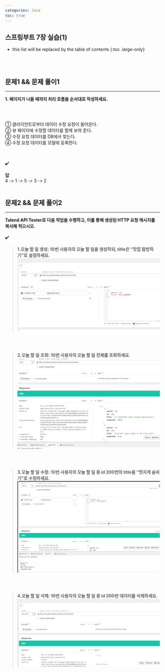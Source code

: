 ```yaml
---
categories: Java
toc: true
---
```


## 스프링부트 7장 실습(1)
* this list will be replaced by the table of contents
{:toc .large-only}
  <br> 
  <br>
  <br>
  <br>

## 문제1 && 문제 풀이1
___
**1. 페이지가 나올 때까지 처리 흐름을 순서대로 작성하세요.**

<br>
<br>

① 클라이언트로부터 데이터 수정 요청이 들어온다. <br>
② 뷰 페이지에 수정할 데이터를 함께 보여 준다. <br>
③ 수정 요청 데이터를 DB에서 찾는다. <br>
④ 수정 요청 데이터를 모델에 등록한다.
<br>
​<br>
<br>

✔️
<br>

**답**
<br>
4 -> 1 -> 5 -> 3 -> 2
<br>
<br>

## 문제2 && 문제 풀이2
___
**Talend API Tester로 다음 작업을 수행하고, 이를 통해 생성된 HTTP 요청 메시지를 복사해 적으시오.**
<br>
<br>
✔️
<br>

> **1.오늘 할 일 생성: 10번 사용자의 오늘 할 일을 생성하되, title은 “맛집 탐방하기”로 설정하세요.** <br>
> ![첨부1](https://github.com/YuiLoong/YuiLoong.github.io/blob/master/assets/img/0611_1.PNG?raw=true)

<br>
<br>

> **2.오늘 할 일 조회: 10번 사용자의 오늘 할 일 전체를 조회하세요.** <br>
> ![첨부1](https://github.com/YuiLoong/YuiLoong.github.io/blob/master/assets/img/0611_2.PNG?raw=true)

<br>
<br>

> **3.오늘 할 일 수정: 10번 사용자의 오늘 할 일 중 id 200번의 title을 “멋지게 숨쉬기”로 수정하세요.** <br>
> ![첨부1](https://github.com/YuiLoong/YuiLoong.github.io/blob/master/assets/img/0611_3.PNG?raw=true)

<br>
<br>

> **4.오늘 할 일 삭제: 10번 사용자의 오늘 할 일 중 id 200번 데이터를 삭제하세요.** <br>
> ![첨부1](https://github.com/YuiLoong/YuiLoong.github.io/blob/master/assets/img/0611_4.PNG?raw=true)

<br>
<br>




